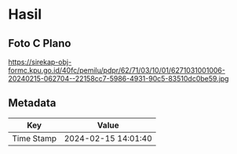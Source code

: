 # Hasil

## Foto C Plano

https://sirekap-obj-formc.kpu.go.id/40fc/pemilu/pdpr/62/71/03/10/01/6271031001006-20240215-062704--22158cc7-5986-4931-90c5-83510dc0be59.jpg


## Metadata

| Key        | Value               |
| ---------- | ------------------- |
| Time Stamp | 2024-02-15 14:01:40 |



